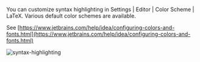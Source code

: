 You can customize syntax highlighting in <ui-path>Settings | Editor | Color Scheme | LaTeX</ui-path>.
Various default color schemes are available.

See [https://www.jetbrains.com/help/idea/configuring-colors-and-fonts.html](https://www.jetbrains.com/help/idea/configuring-colors-and-fonts.html)

![syntax-highlighting](https://raw.githubusercontent.com/wiki/Hannah-Sten/TeXiFy-IDEA/Reading/figures/syntax-highlighting.png)
